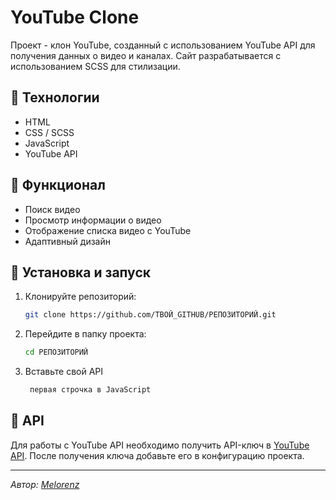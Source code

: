 # YouTube Clone

Проект - клон YouTube, созданный с использованием YouTube API для получения данных о видео и каналах. Сайт разрабатывается с использованием SCSS для стилизации.

## 🚀 Технологии
- HTML
- CSS / SCSS
- JavaScript
- YouTube API

## 📌 Функционал
- Поиск видео
- Просмотр информации о видео
- Отображение списка видео с YouTube
- Адаптивный дизайн

## 🔧 Установка и запуск
1. Клонируйте репозиторий:
   ```sh
   git clone https://github.com/ТВОЙ_GITHUB/РЕПОЗИТОРИЙ.git
   ```
2. Перейдите в папку проекта:
   ```sh
   cd РЕПОЗИТОРИЙ
   ```
3. Вставьте свой API
   ```sh
    первая строчка в JavaScript
   ```

## 📜 API
Для работы с YouTube API необходимо получить API-ключ в [YouTube API](https://developers.google.com/youtube/v3/getting-started?hl=ru). После получения ключа добавьте его в конфигурацию проекта.



---
_Автор: [Melorenz](https://github.com/melorenzz)_
